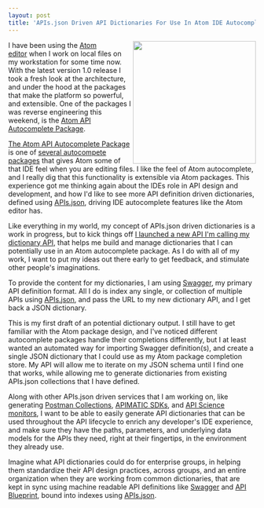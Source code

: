 ```yaml
---
layout: post
title: 'APIs.json Driven API Dictionaries For Use In Atom IDE Autocomplete Packages'
---
```

<p><a href="https://atom.io/"><img src="https://s3.amazonaws.com/kinlane-productions/api-evangelist/atom-editor/atom-editor-logo.jpg" alt="" width="250" align="right" /></a></p>
<p>I have been using the <a href="https://atom.io/">Atom editor</a>&nbsp;when I work on local files on my workstation for some time now. With the latest version 1.0 release I took a fresh look at the architecture, and under the hood at the packages that make the platform so powerful, and extensible. One of the packages I was reverse engineering this weekend, is the&nbsp;<a href="https://github.com/atom/autocomplete-atom-api">Atom API Autocomplete Package</a>.</p>
<p><a href="https://github.com/atom/autocomplete-atom-api">The&nbsp;Atom API Autocomplete Package</a> is one of <a href="https://atom.io/packages/search?q=autocomplete">several autocompete packages</a> that gives Atom some of that IDE feel when you are editing files. I like the feel of Atom autocomplete, and I really dig that this functionality is extensible via Atom packages. This experience got me thinking again about the IDEs role in API design and development, and how I'd like to see more API definition driven dictionaries, defined using <a href="http://apisjson.org">APIs.json</a>, driving IDE autocomplete features like the Atom editor has.</p>
<p>Like everything in my world, my concept of APIs.json driven dictionaries is a work in progress, but to kick things off <a href="https://kin-lane.github.io/dictionary/">I launched a new API I'm calling my dictionary API</a>, that helps me build and manage dictionaries that I can potentially use in an Atom autocomplete package. As I do with all of my work, I want to put my ideas out there early to get feedback, and stimulate other people's imaginations.</p>
<p>To provide the content for my dictionaries, I am using <a href="http://swagger.io">Swagger</a>, my primary API definition format. All I do is index any single, or collection of multiple APIs using <a href="http://apisjson.org">APIs.json</a>, and pass the URL to my new dictionary API, and I get back a JSON dictionary.&nbsp;</p>
<script src="https://gist.github.com/kinlane/378e4a9a4ec021fb7c4a.js"></script>
<p>This is my first draft of an potential dictionary output. I still have to get familiar with the Atom package design, and I've noticed different autocomplete packages handle their completions differently, but I at least wanted an automated way for importing Swagger definition(s), and create a single JSON dictionary that I could use as my Atom package completion store. My API will allow me to iterate on my JSON schema until I find one that works, while allowing me to generate dictionaries from existing APIs.json collections that I have defined.</p>
<p>Along with other APIs.json driven services that I am working on, like generating <a href="http://alpha.apievangelist.com/2015/04/07/including-postman-collections-in-my-apisjson-files/">Postman Collections</a>, <a href="http://alpha.apievangelist.com/2015/06/06/adding-apimatic-sdks-to-my-master-stack-and-including-in-each-apisjson/">APIMATIC SDKs</a>, and <a href="http://alpha.apievangelist.com/2015/06/06/adding-api-science-monitors-to-my-master-stack-and-including-in-each-apisjson/">API Science monitors</a>, I want to be able to easily generate API dictionaries that can be used throughout the API lifecycle to enrich any developer's IDE experience, and make sure they have the paths, parameters, and underlying data models for the APIs they need, right at their fingertips, in the environment they already use.</p>
<p>Imagine what API dictionaries could do for enterprise groups, in helping them standardize their API design practices, across groups, and an entire organization when they are working from common dictionaries, that are kept in sync using machine readable API definitions like <a href="http://swagger.io">Swagger</a> and <a href="http://apiblueprint.org">API Blueprint</a>, bound into indexes using <a href="http://apisjson.org">APIs.json</a>.</p>